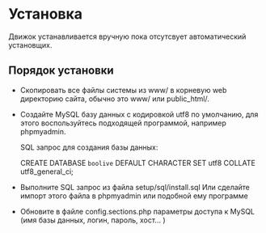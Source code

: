 # Установка

Движок устанавливается вручную пока отсутсвует автоматический установщих.

## Порядок установки

* Скопировать все файлы системы из www/ в корневую web директорию сайта, обычно это www/ или public_html/.
* Создайте MySQL базу данных с кодировкой utf8 по умолчанию, для этого воспользуйтесь
  подходящей программой, например phpmyadmin.

  SQL запрос для создания базы данных:

  CREATE DATABASE `boolive` DEFAULT CHARACTER SET utf8 COLLATE utf8_general_ci;

* Выполните SQL запрос из файла setup/sql/install.sql
  Или сделайте импорт этого файла в phpmyadmin или подобной ему программе

* Обновите в файле config.sections.php параметры доступа к MySQL (имя базы данных, логин, пароль, хост... )